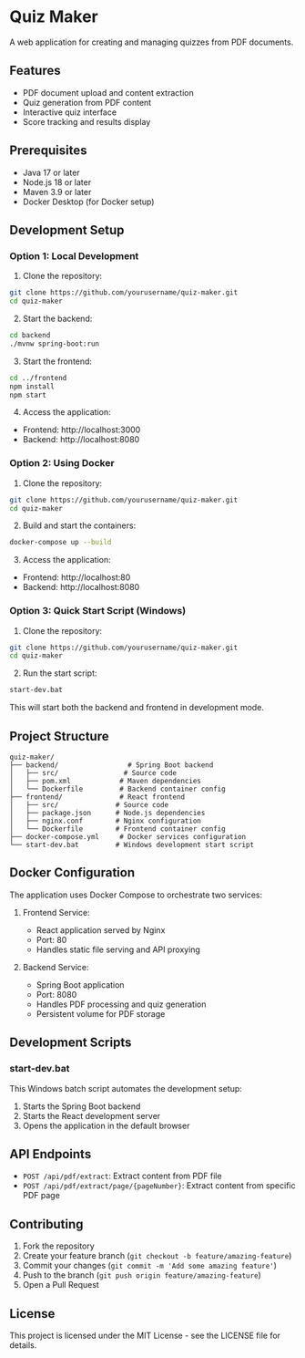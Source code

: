 # Quiz Maker

A web application for creating and managing quizzes from PDF documents.

## Features

- PDF document upload and content extraction
- Quiz generation from PDF content
- Interactive quiz interface
- Score tracking and results display

## Prerequisites

- Java 17 or later
- Node.js 18 or later
- Maven 3.9 or later
- Docker Desktop (for Docker setup)

## Development Setup

### Option 1: Local Development

1. Clone the repository:
```bash
git clone https://github.com/yourusername/quiz-maker.git
cd quiz-maker
```

2. Start the backend:
```bash
cd backend
./mvnw spring-boot:run
```

3. Start the frontend:
```bash
cd ../frontend
npm install
npm start
```

4. Access the application:
- Frontend: http://localhost:3000
- Backend: http://localhost:8080

### Option 2: Using Docker

1. Clone the repository:
```bash
git clone https://github.com/yourusername/quiz-maker.git
cd quiz-maker
```

2. Build and start the containers:
```bash
docker-compose up --build
```

3. Access the application:
- Frontend: http://localhost:80
- Backend: http://localhost:8080

### Option 3: Quick Start Script (Windows)

1. Clone the repository:
```bash
git clone https://github.com/yourusername/quiz-maker.git
cd quiz-maker
```

2. Run the start script:
```bash
start-dev.bat
```

This will start both the backend and frontend in development mode.

## Project Structure

```
quiz-maker/
├── backend/                 # Spring Boot backend
│   ├── src/                # Source code
│   ├── pom.xml            # Maven dependencies
│   └── Dockerfile         # Backend container config
├── frontend/              # React frontend
│   ├── src/              # Source code
│   ├── package.json      # Node.js dependencies
│   ├── nginx.conf        # Nginx configuration
│   └── Dockerfile        # Frontend container config
├── docker-compose.yml     # Docker services configuration
└── start-dev.bat         # Windows development start script
```

## Docker Configuration

The application uses Docker Compose to orchestrate two services:

1. Frontend Service:
   - React application served by Nginx
   - Port: 80
   - Handles static file serving and API proxying

2. Backend Service:
   - Spring Boot application
   - Port: 8080
   - Handles PDF processing and quiz generation
   - Persistent volume for PDF storage

## Development Scripts

### start-dev.bat
This Windows batch script automates the development setup:
1. Starts the Spring Boot backend
2. Starts the React development server
3. Opens the application in the default browser

## API Endpoints

- `POST /api/pdf/extract`: Extract content from PDF file
- `POST /api/pdf/extract/page/{pageNumber}`: Extract content from specific PDF page

## Contributing

1. Fork the repository
2. Create your feature branch (`git checkout -b feature/amazing-feature`)
3. Commit your changes (`git commit -m 'Add some amazing feature'`)
4. Push to the branch (`git push origin feature/amazing-feature`)
5. Open a Pull Request

## License

This project is licensed under the MIT License - see the LICENSE file for details. 
